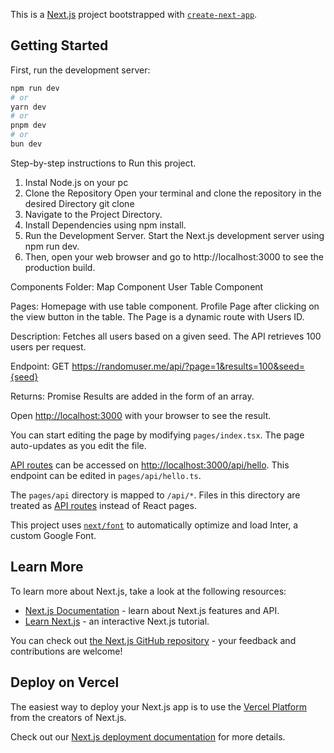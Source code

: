 This is a [Next.js](https://nextjs.org/) project bootstrapped with [`create-next-app`](https://github.com/vercel/next.js/tree/canary/packages/create-next-app).

## Getting Started

First, run the development server:

```bash
npm run dev
# or
yarn dev
# or
pnpm dev
# or
bun dev

```


Step-by-step instructions to Run this project.

1. Instal Node.js on your pc 
2. Clone the Repository Open your terminal and clone the repository in the desired Directory git clone 
3. Navigate to the Project Directory.
4. Install Dependencies using npm install.
5. Run the Development Server. Start the Next.js development server using npm run dev.
6. Then, open your web browser and go to http://localhost:3000 to see the production build.


Components Folder:
Map Component
User Table Component 


Pages:
Homepage with use table component.
Profile Page after clicking on the view button in the table.
The Page is a dynamic route with Users ID.


Description: Fetches all users based on a given seed. The API retrieves 100 users per request.

Endpoint: GET https://randomuser.me/api/?page=1&results=100&seed={seed}

Returns: Promise<ResponseData>
Results are added in the form of an array.







Open [http://localhost:3000](http://localhost:3000) with your browser to see the result.

You can start editing the page by modifying `pages/index.tsx`. The page auto-updates as you edit the file.

[API routes](https://nextjs.org/docs/api-routes/introduction) can be accessed on [http://localhost:3000/api/hello](http://localhost:3000/api/hello). This endpoint can be edited in `pages/api/hello.ts`.

The `pages/api` directory is mapped to `/api/*`. Files in this directory are treated as [API routes](https://nextjs.org/docs/api-routes/introduction) instead of React pages.

This project uses [`next/font`](https://nextjs.org/docs/basic-features/font-optimization) to automatically optimize and load Inter, a custom Google Font.

## Learn More

To learn more about Next.js, take a look at the following resources:

- [Next.js Documentation](https://nextjs.org/docs) - learn about Next.js features and API.
- [Learn Next.js](https://nextjs.org/learn) - an interactive Next.js tutorial.

You can check out [the Next.js GitHub repository](https://github.com/vercel/next.js/) - your feedback and contributions are welcome!

## Deploy on Vercel

The easiest way to deploy your Next.js app is to use the [Vercel Platform](https://vercel.com/new?utm_medium=default-template&filter=next.js&utm_source=create-next-app&utm_campaign=create-next-app-readme) from the creators of Next.js.

Check out our [Next.js deployment documentation](https://nextjs.org/docs/deployment) for more details.
